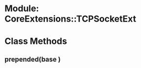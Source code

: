 # Module: CoreExtensions::TCPSocketExt
    



# Class Methods
## prepended(base ) [](#method-c-prepended)

